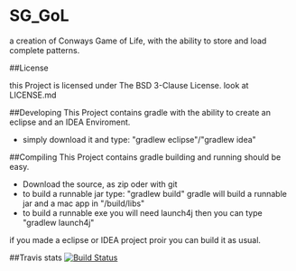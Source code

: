 SG_GoL
====

a creation of Conways Game of Life, with the ability to store and load complete patterns.

##License

this Project is licensed under The BSD 3-Clause License.
look at LICENSE.md

##Developing
This Project contains gradle with the ability to create an eclipse and an IDEA Enviroment.
* simply download it and type: "gradlew eclipse"/"gradlew idea"

##Compiling
This Project contains gradle building and running should be easy.
* Download the source, as zip oder with git
* to build a runnable jar type: "gradlew build" gradle will build a runnable jar and a mac app in "<projectpath>/build/libs"
* to build a runnable exe you will need launch4j then you can type "gradlew launch4j"

if you made a eclipse or IDEA project proir you can build it as usual.

##Travis stats
[![Build Status](https://travis-ci.org/Sythelux/SG_GoL.svg?branch=master)](https://travis-ci.org/Sythelux/SG_GoL)
